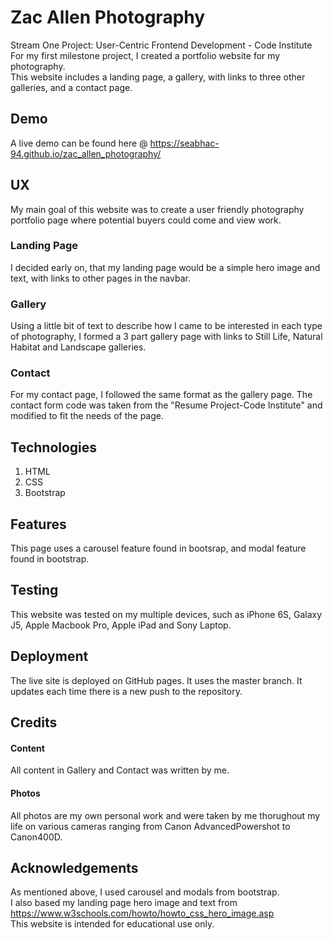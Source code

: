 # Zac Allen Photography
Stream One Project: User-Centric Frontend Development - Code Institute
<br>
For my first milestone project, I created a portfolio website for my photography.
<br>
This website includes a landing page, a gallery, with links to three other galleries, and a contact page.
## Demo
A live demo can be found here @ https://seabhac-94.github.io/zac_allen_photography/
## UX
My main goal of this website was to create a user friendly photography portfolio page where potential buyers could come and view work.
### Landing Page
I decided early on, that my landing page would be a simple hero image and text, with links to other pages in the navbar.
### Gallery
Using a little bit of text to describe how I came to be interested in each type of photography, I formed a 3 part gallery page with links to Still Life, Natural Habitat and Landscape galleries.
### Contact
For my contact page, I followed the same format as the gallery page. The contact form code was taken from the "Resume Project-Code Institute" and modified to fit the needs of the page.
## Technologies
1. HTML
2. CSS
3. Bootstrap

## Features
This page uses a carousel feature found in bootsrap, and modal feature found in bootstrap.
## Testing
This website was tested on my multiple devices, such as iPhone 6S, Galaxy J5, Apple Macbook Pro, Apple iPad and Sony Laptop.
## Deployment
The live site is deployed on GitHub pages. It uses the master branch. It updates each time there is a new push to the repository.
## Credits
#### Content
All content in Gallery and Contact was written by me.
#### Photos
All photos are my own personal work and were taken by me thorughout my life on various cameras ranging from Canon AdvancedPowershot to Canon400D.
## Acknowledgements
As mentioned above, I used carousel and modals from bootstrap.
<br>
I also based my landing page hero image and text from https://www.w3schools.com/howto/howto_css_hero_image.asp
<br>
This website is intended for educational use only.


